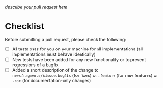 *describe your pull request here*
# Checklist

Before submitting a pull request, please check the following:

* [ ] All tests pass for you on your machine for all implementations (all implementations must behave identically)
* [ ] New tests have been added for any new functionality or to prevent regressions of a bugfix
* [ ] Added a short description of the change to `newsfragments/$issue.bugfix` (for fixes) or `.feature` (for new features) or `.doc` (for documentation-only changes)
